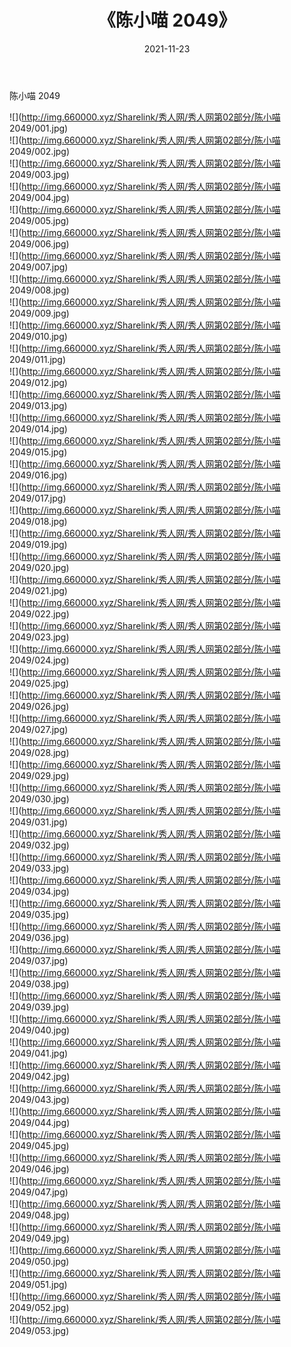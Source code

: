 ﻿---
layout: post
title:  《陈小喵 2049》
date:   2021-11-23
img: http://img.660000.xyz/Sharelink/秀人网/秀人网第02部分/陈小喵 2049/000.jpg
categories: [美女, 清纯, 唯美]
---

陈小喵 2049

  ![](http://img.660000.xyz/Sharelink/秀人网/秀人网第02部分/陈小喵 2049/001.jpg) <br> ![](http://img.660000.xyz/Sharelink/秀人网/秀人网第02部分/陈小喵 2049/002.jpg) <br> ![](http://img.660000.xyz/Sharelink/秀人网/秀人网第02部分/陈小喵 2049/003.jpg) <br> ![](http://img.660000.xyz/Sharelink/秀人网/秀人网第02部分/陈小喵 2049/004.jpg) <br> ![](http://img.660000.xyz/Sharelink/秀人网/秀人网第02部分/陈小喵 2049/005.jpg) <br> ![](http://img.660000.xyz/Sharelink/秀人网/秀人网第02部分/陈小喵 2049/006.jpg) <br> ![](http://img.660000.xyz/Sharelink/秀人网/秀人网第02部分/陈小喵 2049/007.jpg) <br> ![](http://img.660000.xyz/Sharelink/秀人网/秀人网第02部分/陈小喵 2049/008.jpg) <br> ![](http://img.660000.xyz/Sharelink/秀人网/秀人网第02部分/陈小喵 2049/009.jpg) <br> ![](http://img.660000.xyz/Sharelink/秀人网/秀人网第02部分/陈小喵 2049/010.jpg) <br> ![](http://img.660000.xyz/Sharelink/秀人网/秀人网第02部分/陈小喵 2049/011.jpg) <br> ![](http://img.660000.xyz/Sharelink/秀人网/秀人网第02部分/陈小喵 2049/012.jpg) <br> ![](http://img.660000.xyz/Sharelink/秀人网/秀人网第02部分/陈小喵 2049/013.jpg) <br> ![](http://img.660000.xyz/Sharelink/秀人网/秀人网第02部分/陈小喵 2049/014.jpg) <br> ![](http://img.660000.xyz/Sharelink/秀人网/秀人网第02部分/陈小喵 2049/015.jpg) <br> ![](http://img.660000.xyz/Sharelink/秀人网/秀人网第02部分/陈小喵 2049/016.jpg) <br> ![](http://img.660000.xyz/Sharelink/秀人网/秀人网第02部分/陈小喵 2049/017.jpg) <br> ![](http://img.660000.xyz/Sharelink/秀人网/秀人网第02部分/陈小喵 2049/018.jpg) <br> ![](http://img.660000.xyz/Sharelink/秀人网/秀人网第02部分/陈小喵 2049/019.jpg) <br> ![](http://img.660000.xyz/Sharelink/秀人网/秀人网第02部分/陈小喵 2049/020.jpg) <br> ![](http://img.660000.xyz/Sharelink/秀人网/秀人网第02部分/陈小喵 2049/021.jpg) <br> ![](http://img.660000.xyz/Sharelink/秀人网/秀人网第02部分/陈小喵 2049/022.jpg) <br> ![](http://img.660000.xyz/Sharelink/秀人网/秀人网第02部分/陈小喵 2049/023.jpg) <br> ![](http://img.660000.xyz/Sharelink/秀人网/秀人网第02部分/陈小喵 2049/024.jpg) <br> ![](http://img.660000.xyz/Sharelink/秀人网/秀人网第02部分/陈小喵 2049/025.jpg) <br> ![](http://img.660000.xyz/Sharelink/秀人网/秀人网第02部分/陈小喵 2049/026.jpg) <br> ![](http://img.660000.xyz/Sharelink/秀人网/秀人网第02部分/陈小喵 2049/027.jpg) <br> ![](http://img.660000.xyz/Sharelink/秀人网/秀人网第02部分/陈小喵 2049/028.jpg) <br> ![](http://img.660000.xyz/Sharelink/秀人网/秀人网第02部分/陈小喵 2049/029.jpg) <br> ![](http://img.660000.xyz/Sharelink/秀人网/秀人网第02部分/陈小喵 2049/030.jpg) <br> ![](http://img.660000.xyz/Sharelink/秀人网/秀人网第02部分/陈小喵 2049/031.jpg) <br> ![](http://img.660000.xyz/Sharelink/秀人网/秀人网第02部分/陈小喵 2049/032.jpg) <br> ![](http://img.660000.xyz/Sharelink/秀人网/秀人网第02部分/陈小喵 2049/033.jpg) <br> ![](http://img.660000.xyz/Sharelink/秀人网/秀人网第02部分/陈小喵 2049/034.jpg) <br> ![](http://img.660000.xyz/Sharelink/秀人网/秀人网第02部分/陈小喵 2049/035.jpg) <br> ![](http://img.660000.xyz/Sharelink/秀人网/秀人网第02部分/陈小喵 2049/036.jpg) <br> ![](http://img.660000.xyz/Sharelink/秀人网/秀人网第02部分/陈小喵 2049/037.jpg) <br> ![](http://img.660000.xyz/Sharelink/秀人网/秀人网第02部分/陈小喵 2049/038.jpg) <br> ![](http://img.660000.xyz/Sharelink/秀人网/秀人网第02部分/陈小喵 2049/039.jpg) <br> ![](http://img.660000.xyz/Sharelink/秀人网/秀人网第02部分/陈小喵 2049/040.jpg) <br> ![](http://img.660000.xyz/Sharelink/秀人网/秀人网第02部分/陈小喵 2049/041.jpg) <br> ![](http://img.660000.xyz/Sharelink/秀人网/秀人网第02部分/陈小喵 2049/042.jpg) <br> ![](http://img.660000.xyz/Sharelink/秀人网/秀人网第02部分/陈小喵 2049/043.jpg) <br> ![](http://img.660000.xyz/Sharelink/秀人网/秀人网第02部分/陈小喵 2049/044.jpg) <br> ![](http://img.660000.xyz/Sharelink/秀人网/秀人网第02部分/陈小喵 2049/045.jpg) <br> ![](http://img.660000.xyz/Sharelink/秀人网/秀人网第02部分/陈小喵 2049/046.jpg) <br> ![](http://img.660000.xyz/Sharelink/秀人网/秀人网第02部分/陈小喵 2049/047.jpg) <br> ![](http://img.660000.xyz/Sharelink/秀人网/秀人网第02部分/陈小喵 2049/048.jpg) <br> ![](http://img.660000.xyz/Sharelink/秀人网/秀人网第02部分/陈小喵 2049/049.jpg) <br> ![](http://img.660000.xyz/Sharelink/秀人网/秀人网第02部分/陈小喵 2049/050.jpg) <br> ![](http://img.660000.xyz/Sharelink/秀人网/秀人网第02部分/陈小喵 2049/051.jpg) <br> ![](http://img.660000.xyz/Sharelink/秀人网/秀人网第02部分/陈小喵 2049/052.jpg) <br> ![](http://img.660000.xyz/Sharelink/秀人网/秀人网第02部分/陈小喵 2049/053.jpg) <br>
